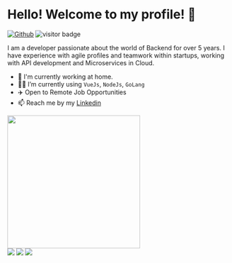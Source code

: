 # Hello! Welcome to my profile! 👋 

[![Github](https://img.shields.io/github/followers/vctaragao?label=Follow&style=social)](https://github.com/vctaragao)
<img src="https://visitor-badge.laobi.icu/badge?page_id=vctaragao.vctaragao" alt="visitor badge"/>


I am a developer passionate about the world of Backend for over 5 years. I have experience with agile profiles and teamwork within startups, working with API development and Microservices in Cloud.

- 🏡 I'm currently working at home.
- 👨‍💻 I’m currently using `VueJs`, `NodeJs`, `GoLang`
- ✈️ Open to Remote Job Opportunities
- 📫 Reach me by my [Linkedin](https://www.linkedin.com/in/victor-moraes-aragao/)

<img width=300 src="https://www.codewars.com/users/vctaragao/badges/large">
<div> 
  <a href="https://www.instagram.com/vitu.dev/" target="_blank"><img src="https://img.shields.io/badge/-Instagram-%23E4405F?style=for-the-badge&logo=instagram&logoColor=white" target="_blank"></a>
 	<a href="https://www.twitch.tv/vitu_moraes" target="_blank"><img src="https://img.shields.io/badge/Twitch-9146FF?style=for-the-badge&logo=twitch&logoColor=white" target="_blank"></a>
  <a href="https://www.linkedin.com/in/victor-moraes-aragao/" target="_blank"><img src="https://img.shields.io/badge/-LinkedIn-%230077B5?style=for-the-badge&logo=linkedin&logoColor=white" target="_blank"></a> 

</div>

